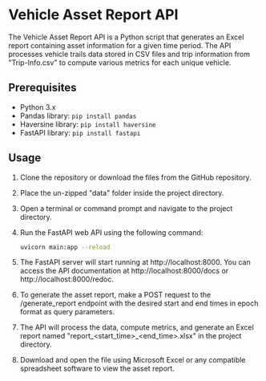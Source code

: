 # Vehicle Asset Report API

The Vehicle Asset Report API is a Python script that generates an Excel report containing asset information for a given time period. The API processes vehicle trails data stored in CSV files and trip information from "Trip-Info.csv" to compute various metrics for each unique vehicle.

## Prerequisites

- Python 3.x
- Pandas library: `pip install pandas`
- Haversine library: `pip install haversine`
- FastAPI library: `pip install fastapi`

## Usage

1. Clone the repository or download the files from the GitHub repository.

2. Place the un-zipped "data" folder inside the project directory.

3. Open a terminal or command prompt and navigate to the project directory.

4. Run the FastAPI web API using the following command:

   ```bash
   uvicorn main:app --reload

1. The FastAPI server will start running at http://localhost:8000. You can access the API documentation at http://localhost:8000/docs or http://localhost:8000/redoc.

2. To generate the asset report, make a POST request to the /generate_report endpoint with the desired start and end times in epoch format as query parameters.

3. The API will process the data, compute metrics, and generate an Excel report named "report_<start_time>_<end_time>.xlsx" in the project directory.

4. Download and open the file using Microsoft Excel or any compatible spreadsheet software to view the asset report.
